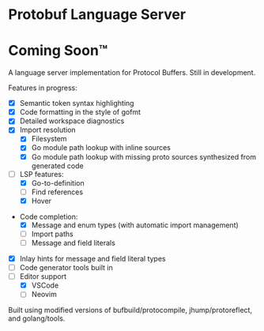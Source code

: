 # Protobuf Language Server

# Coming Soon™

A language server implementation for Protocol Buffers. Still in development.

Features in progress:
- [x] Semantic token syntax highlighting
- [x] Code formatting in the style of gofmt
- [x] Detailed workspace diagnostics
- [x] Import resolution
  - [x] Filesystem
  - [x] Go module path lookup with inline sources
  - [x] Go module path lookup with missing proto sources synthesized from generated code
- [ ] LSP features:
  - [x] Go-to-definition
  - [ ] Find references
  - [x] Hover
- Code completion:
  - [x] Message and enum types (with automatic import management)
  - [ ] Import paths 
  - [ ] Message and field literals
- [x] Inlay hints for message and field literal types
- [ ] Code generator tools built in
- [ ] Editor support
  - [x] VSCode
  - [ ] Neovim

Built using modified versions of bufbuild/protocompile, jhump/protoreflect, and golang/tools.
